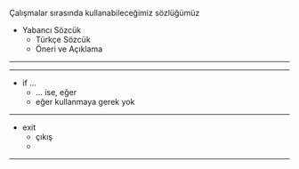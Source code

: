 Çalışmalar sırasında kullanabileceğimiz sözlüğümüz

- Yabancı Sözcük 
  - Türkçe Sözcük 
  - Öneri ve Açıklama
-------------------------------------------------------------
-------------------------------------------------------------
- if ...
  - ... ise, eğer
  - eğer kullanmaya gerek yok
-------------------------------------------------------------
- exit
  - çıkış
  - 
-------------------------------------------------------------
